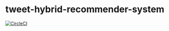 # tweet-hybrid-recommender-system

[![CircleCI](https://circleci.com/gh/circleci/tweet-hybrid-recommender-system.svg?style=svg)](https://circleci.com/gh/circleci/tweet-hybrid-recommender-system)
